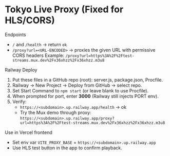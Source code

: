 # Tokyo Live Proxy (Fixed for HLS/CORS)

Endpoints
- `/` and `/health` -> return `ok`
- `/proxy?url=<URL-ENCODED>` -> proxies the given URL with permissive CORS headers
  Example: `/proxy?url=https%3A%2F%2Ftest-streams.mux.dev%2Fx36xhzz%2Fx36xhzz.m3u8`

Railway Deploy
1) Put these files in a GitHub repo (root): server.js, package.json, Procfile.
2) Railway -> New Project -> Deploy from GitHub -> select repo.
3) Set Start Command to `npm start` (or leave blank to use Procfile).
4) When prompted for port, enter **3000** (Railway still injects PORT env).
5) Verify:
   - `https://<subdomain>.up.railway.app/health` -> ok
   - Try the Mux demo through proxy:
     `https://<subdomain>.up.railway.app/proxy?url=https%3A%2F%2Ftest-streams.mux.dev%2Fx36xhzz%2Fx36xhzz.m3u8`

Use in Vercel frontend
- Set env var `VITE_PROXY_BASE` = `https://<subdomain>.up.railway.app`
- Use HLS test button in the app to confirm playback.
